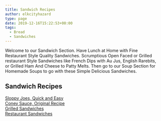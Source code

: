 ```yaml
---
title: Sandwich Recipes
author: elkcityhazard
type: page
date: 2019-12-16T15:22:53+00:00
tags:
  - Bread
  - Sandwiches
---
```

Welcome to our Sandwich Section. Have Lunch at Home with Fine Restaurant Style Quality Sandwiches. Scrumptious Open Faced or Grilled restaurant Style Sandwiches like French Dips with Au Jus, English Rarebits, or Grilled Ham And Cheese to Patty Melts. Then go to our Soup Section for Homemade Soups to go with these Simple Delicious Sandwiches.

## Sandwich Recipes

[Sloppy Joes, Quick and Easy][1]  
[Coney Sauce, Original Recipe][2]  
[Grilled Sandwiches][3]  
[Restaurant Sandwiches][4]

 [1]: /wordpress/index.php/sandwich-recipes/sloppy-joe-recipe/
 [2]: /wordpress/index.php/sandwich-recipes/coney-sauce-recipe/
 [3]: /wordpress/index.php/sandwich-recipes/grilled-sandwich-recipes/
 [4]: /wordpress/index.php/sandwich-recipes/restaurant-sandwich-recipes/